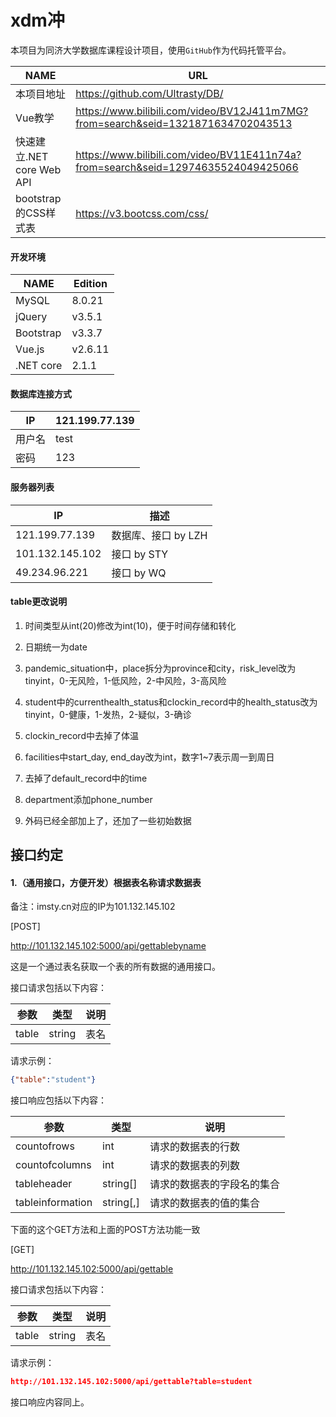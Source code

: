# xdm冲

本项目为同济大学数据库课程设计项目，使用`GitHub`作为代码托管平台。

| NAME                      | URL                                                          |
| ------------------------- | ------------------------------------------------------------ |
| 本项目地址                | https://github.com/Ultrasty/DB/                              |
| Vue教学                   | https://www.bilibili.com/video/BV12J411m7MG?from=search&seid=1321871634702043513 |
| 快速建立.NET core Web API | https://www.bilibili.com/video/BV11E411n74a?from=search&seid=12974635524049425066 |
| bootstrap的CSS样式表      | https://v3.bootcss.com/css/                                  |

#### 开发环境

| NAME      | Edition |
| --------- | ------- |
| MySQL     | 8.0.21  |
| jQuery    | v3.5.1  |
| Bootstrap | v3.3.7  |
| Vue.js    | v2.6.11 |
| .NET core | 2.1.1   |

#### 数据库连接方式

| IP     | 121.199.77.139 |
| ------ | -------------- |
| 用户名 | test           |
| 密码   | 123            |

#### 服务器列表

| IP              | 描述                |
| --------------- | ------------------- |
| 121.199.77.139  | 数据库、接口 by LZH |
| 101.132.145.102 | 接口 by STY         |
| 49.234.96.221 | 接口 by WQ |

#### table更改说明

1. 时间类型从int(20)修改为int(10)，便于时间存储和转化
1. 日期统一为date
1. pandemic_situation中，place拆分为province和city，risk_level改为tinyint，0-无风险，1-低风险，2-中风险，3-高风险
1. student中的currenthealth_status和clockin_record中的health_status改为tinyint，0-健康，1-发热，2-疑似，3-确诊
1. clockin_record中去掉了体温
1. facilities中start_day, end_day改为int，数字1~7表示周一到周日
1. 去掉了default_record中的time
1. department添加phone_number

9. 外码已经全部加上了，还加了一些初始数据



## 接口约定

#### 1.（通用接口，方便开发）根据表名称请求数据表

备注：imsty.cn对应的IP为101.132.145.102

[POST]

http://101.132.145.102:5000/api/gettablebyname

这是一个通过表名获取一个表的所有数据的通用接口。

接口请求包括以下内容：

| 参数  | 类型   | 说明 |
| ----- | ------ | ---- |
| table | string | 表名 |

请求示例：

```json
{"table":"student"}
```

接口响应包括以下内容：

| 参数             | 类型      | 说明                       |
| ---------------- | --------- | -------------------------- |
| countofrows      | int       | 请求的数据表的行数         |
| countofcolumns   | int       | 请求的数据表的列数         |
| tableheader      | string[]  | 请求的数据表的字段名的集合 |
| tableinformation | string[,] | 请求的数据表的值的集合     |


下面的这个GET方法和上面的POST方法功能一致

[GET]

http://101.132.145.102:5000/api/gettable

接口请求包括以下内容：

| 参数  | 类型   | 说明 |
| ----- | ------ | ---- |
| table | string | 表名 |

请求示例：

```json
http://101.132.145.102:5000/api/gettable?table=student
```

接口响应内容同上。
